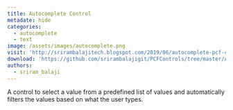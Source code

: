 ```yaml
---
title: Autocomplete Control
metadate: hide
categories:
  - autocomplete
  - text
image: /assets/images/autocomplete.png
visit: 'http://srirambalajitech.blogspot.com/2019/06/autocomplete-pcf-control.html'
download: 'https://github.com/srirambalajigit/PCFControls/tree/master/Autocomplete'
authors:
  - sriram_balaji
---
```


A control to select a value from a predefined list of values and automatically filters the values based on what the user types.
